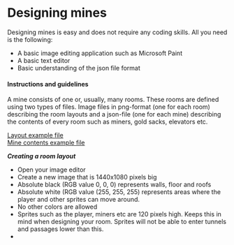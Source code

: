 # Designing mines

Designing mines is easy and does not require any coding skills. All 
you need is the following:

* A basic image editing application such as Microsoft Paint
* A basic text editor
* Basic understanding of the json file format

#### Instructions and guidelines
A mine consists of one or, usually, many rooms. These rooms are 
defined using two types of files. Image files in png-format 
(one for each room) describing the room layouts and a 
json-file (one for each mine) describing the contents of every 
room such as miners, gold sacks, elevators etc.   

[Layout example file](../images/layouts/room1_1.png)   
[Mine contents example file](../mines/mine1.json)

***Creating a room layout***
* Open your image editor
* Create a new image that is 1440x1080 pixels big
* Absolute black (RGB value 0, 0, 0) represents walls, floor and roofs
* Absolute white (RGB value (255, 255, 255) represents areas where the 
player and other sprites can move around.
* No other colors are allowed
* Sprites such as the player, miners etc are 120 pixels high. Keeps this
in mind when designing your room. Sprites will not be able to enter 
tunnels and passages lower than this.
* 
